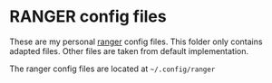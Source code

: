 # RANGER config files

These are my personal [ranger](https://ranger.github.io/) config files. This folder only contains adapted files. Other files are taken from default implementation.

The ranger config files are located at `~/.config/ranger`

